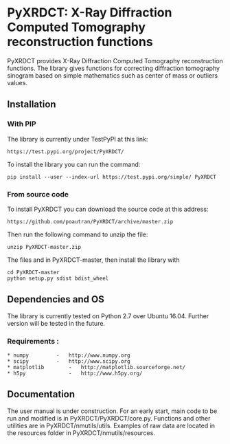 # PyXRDCT: X-Ray Diffraction Computed Tomography reconstruction functions

PyXRDCT provides X-Ray Diffraction Computed Tomography reconstruction functions.
The library gives functions for correcting diffraction tomography sinogram based on simple mathematics such as center of mass or outliers values.

## Installation

### With PIP

The library is currently under TestPyPI at this link:

	https://test.pypi.org/project/PyXRDCT/

To install the library you can run the command:

	pip install --user --index-url https://test.pypi.org/simple/ PyXRDCT

### From source code

To install PyXRDCT you can download the source code at this address:

	https://github.com/poautran/PyXRDCT/archive/master.zip

Then run the following command to unzip the file:

	unzip PyXRDCT-master.zip

The files and in PyXRDCT-master, then install the library with

	cd PyXRDCT-master
	python setup.py sdist bdist_wheel

## Dependencies and OS


The library is currently tested on Python 2.7 over Ubuntu 16.04. Further version will be tested in the future.

### Requirements :

	* numpy 		- 	http://www.numpy.org
	* scipy 		- 	http://www.scipy.org
	* matplotlib 		- 	http://matplotlib.sourceforge.net/
	* h5py	    		-  	http://www.h5py.org/

## Documentation


The user manual is under construction. For an early start, main code to be run and modified is in PyXRDCT/PyXRDCT/core.py. Functions and other utilities are in PyXRDCT/nmutils/utils. Examples of raw data are located in the resources folder in PyXRDCT/nmutils/resources.



